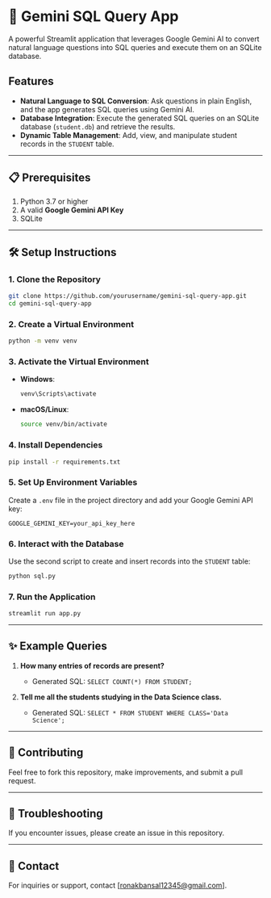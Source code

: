 
# 🌟 Gemini SQL Query App  
A powerful Streamlit application that leverages Google Gemini AI to convert natural language questions into SQL queries and execute them on an SQLite database.  

## Features  
- **Natural Language to SQL Conversion**: Ask questions in plain English, and the app generates SQL queries using Gemini AI.  
- **Database Integration**: Execute the generated SQL queries on an SQLite database (`student.db`) and retrieve the results.  
- **Dynamic Table Management**: Add, view, and manipulate student records in the `STUDENT` table.  

---

## 📋 Prerequisites  
1. Python 3.7 or higher  
2. A valid **Google Gemini API Key**  
3. SQLite  

---

## 🛠️ Setup Instructions  

### 1. Clone the Repository  
```bash  
git clone https://github.com/yourusername/gemini-sql-query-app.git  
cd gemini-sql-query-app  
```  

### 2. Create a Virtual Environment  
```bash  
python -m venv venv  
```  

### 3. Activate the Virtual Environment  
- **Windows**:  
  ```bash  
  venv\Scripts\activate  
  ```  
- **macOS/Linux**:  
  ```bash  
  source venv/bin/activate  
  ```  

### 4. Install Dependencies  
```bash  
pip install -r requirements.txt  
```  

### 5. Set Up Environment Variables  
Create a `.env` file in the project directory and add your Google Gemini API key:  
```
GOOGLE_GEMINI_KEY=your_api_key_here  
```  
### 6. Interact with the Database  
Use the second script to create and insert records into the `STUDENT` table:  
```bash  
python sql.py  
```

### 7. Run the Application  
```bash  
streamlit run app.py  
```

---

## ✨ Example Queries  
1. **How many entries of records are present?**  
   - Generated SQL: `SELECT COUNT(*) FROM STUDENT;`  

2. **Tell me all the students studying in the Data Science class.**  
   - Generated SQL: `SELECT * FROM STUDENT WHERE CLASS='Data Science';`  

---

## 🙌 Contributing  
Feel free to fork this repository, make improvements, and submit a pull request.  

---

## 🐛 Troubleshooting  
If you encounter issues, please create an issue in this repository.  

---

## 📧 Contact  
For inquiries or support, contact [ronakbansal12345@gmail.com].  
